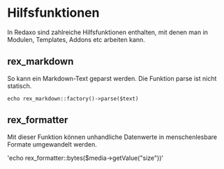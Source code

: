 # Hilfsfunktionen

In Redaxo sind zahlreiche Hilfsfunktionen enthalten, mit denen man in Modulen, Templates, Addons etc arbeiten kann. 

## rex_markdown

So kann ein Markdown-Text geparst werden. Die Funktion parse ist nicht statisch.

`echo rex_markdown::factory()->parse($text)`


## rex_formatter

Mit dieser Funktion können unhandliche Datenwerte in menschenlesbare Formate umgewandelt werden.

'echo rex_formatter::bytes($media->getValue("size"))'

